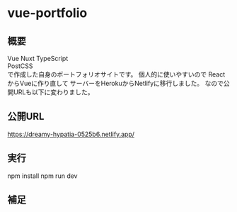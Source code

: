 # vue-portfolio

## 概要
Vue
Nuxt
TypeScript  
PostCSS  
で作成した自身のポートフォリオサイトです。
個人的に使いやすいので
ReactからVueに作り直して
サーバーをHerokuからNetlifyに移行しました。
なので公開URLも以下に変わりました。

## 公開URL
https://dreamy-hypatia-0525b6.netlify.app/


## 実行
npm install
npm run dev

## 補足

